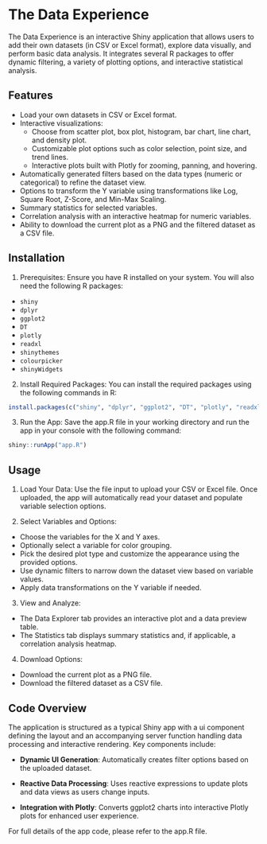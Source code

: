 # The Data Experience

The Data Experience is an interactive Shiny application that allows users to add their own datasets (in CSV or Excel format), explore data visually, and perform basic data analysis. It integrates several R packages to offer dynamic filtering, a variety of plotting options, and interactive statistical analysis.

## Features

- Load your own datasets in CSV or Excel format.
- Interactive visualizations:
  - Choose from scatter plot, box plot, histogram, bar chart, line chart, and density plot.
  - Customizable plot options such as color selection, point size, and trend lines.
  - Interactive plots built with Plotly for zooming, panning, and hovering.
- Automatically generated filters based on the data types (numeric or categorical) to refine the dataset view.
- Options to transform the Y variable using transformations like Log, Square Root, Z-Score, and Min-Max Scaling.
- Summary statistics for selected variables.
- Correlation analysis with an interactive heatmap for numeric variables.
- Ability to download the current plot as a PNG and the filtered dataset as a CSV file.

## Installation

1. Prerequisites:
   Ensure you have R installed on your system. You will also need the following R packages:

- `shiny`
- `dplyr`
- `ggplot2`
- `DT`
- `plotly`
- `readxl`
- `shinythemes`
- `colourpicker`
- `shinyWidgets`

2. Install Required Packages:
   You can install the required packages using the following commands in R:

```r
install.packages(c("shiny", "dplyr", "ggplot2", "DT", "plotly", "readxl", "shinythemes", "colourpicker", "shinyWidgets"))
```

3. Run the App:
   Save the app.R file in your working directory and run the app in your console with the following command:

```r
shiny::runApp("app.R")
```

## Usage

1. Load Your Data:
   Use the file input to upload your CSV or Excel file. Once uploaded, the app will automatically read your dataset and populate variable selection options.

2. Select Variables and Options:

- Choose the variables for the X and Y axes.
- Optionally select a variable for color grouping.
- Pick the desired plot type and customize the appearance using the provided options.
- Use dynamic filters to narrow down the dataset view based on variable values.
- Apply data transformations on the Y variable if needed.

3. View and Analyze:

- The Data Explorer tab provides an interactive plot and a data preview table.
- The Statistics tab displays summary statistics and, if applicable, a correlation analysis heatmap.

4. Download Options:

- Download the current plot as a PNG file.
- Download the filtered dataset as a CSV file.

## Code Overview

The application is structured as a typical Shiny app with a ui component defining the layout and an accompanying server function handling data processing and interactive rendering. Key components include:

- **Dynamic UI Generation**: Automatically creates filter options based on the uploaded dataset.

- **Reactive Data Processing**: Uses reactive expressions to update plots and data views as users change inputs.

- **Integration with Plotly**: Converts ggplot2 charts into interactive Plotly plots for enhanced user experience.

For full details of the app code, please refer to the app.R file.
